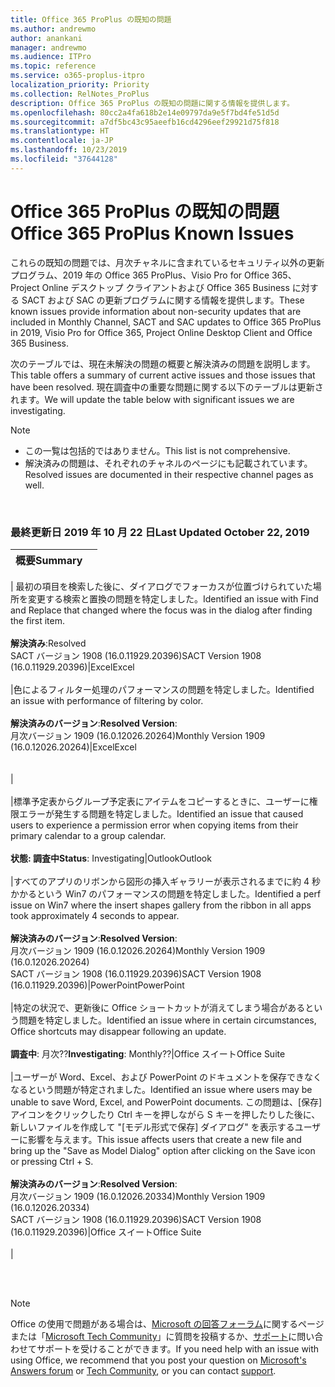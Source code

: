 ```yaml
---
title: Office 365 ProPlus の既知の問題
ms.author: andrewmo
author: anankani
manager: andrewmo
ms.audience: ITPro
ms.topic: reference
ms.service: o365-proplus-itpro
localization_priority: Priority
ms.collection: RelNotes_ProPlus
description: Office 365 ProPlus の既知の問題に関する情報を提供します。
ms.openlocfilehash: 80cc2a4fa618b2e14e09797da9e5f7bd4fe51d5d
ms.sourcegitcommit: a7df5bc43c95aeefb16cd4296eef29921d75f818
ms.translationtype: HT
ms.contentlocale: ja-JP
ms.lasthandoff: 10/23/2019
ms.locfileid: "37644128"
---
```

# <a name="office-365-proplus-known-issues"></a><span data-ttu-id="7959a-103">Office 365 ProPlus の既知の問題</span><span class="sxs-lookup"><span data-stu-id="7959a-103">Office 365 ProPlus Known Issues</span></span>

<span data-ttu-id="7959a-104">これらの既知の問題では、月次チャネルに含まれているセキュリティ以外の更新プログラム、2019 年の Office 365 ProPlus、Visio Pro for Office 365、Project Online デスクトップ クライアントおよび Office 365 Business に対する SACT および SAC の更新プログラムに関する情報を提供します。</span><span class="sxs-lookup"><span data-stu-id="7959a-104">These known issues provide information about non-security updates that are included in Monthly Channel, SACT and SAC updates to Office 365 ProPlus in 2019, Visio Pro for Office 365, Project Online Desktop Client and Office 365 Business.</span></span>

<span data-ttu-id="7959a-105">次のテーブルでは、現在未解決の問題の概要と解決済みの問題を説明します。</span><span class="sxs-lookup"><span data-stu-id="7959a-105">This table offers a summary of current active issues and those issues that have been resolved.</span></span>  <span data-ttu-id="7959a-106">現在調査中の重要な問題に関する以下のテーブルは更新されます。</span><span class="sxs-lookup"><span data-stu-id="7959a-106">We will update the table below with significant issues we are investigating.</span></span>

> [!NOTE]
>- <span data-ttu-id="7959a-107">この一覧は包括的ではありません。</span><span class="sxs-lookup"><span data-stu-id="7959a-107">This list is not comprehensive.</span></span>
>- <span data-ttu-id="7959a-108">解決済みの問題は、それぞれのチャネルのページにも記載されています。</span><span class="sxs-lookup"><span data-stu-id="7959a-108">Resolved issues are documented in their respective channel pages as well.</span></span>

<br>

### <a name="last-updated-october-22-2019"></a><span data-ttu-id="7959a-109">最終更新日 2019 年 10 月 22 日</span><span class="sxs-lookup"><span data-stu-id="7959a-109">Last Updated October 22, 2019</span></span>

|<span data-ttu-id="7959a-110">概要</span><span class="sxs-lookup"><span data-stu-id="7959a-110">Summary</span></span>||
:-------------------------------------------------------------------------------------|:---------------------|
|
<span data-ttu-id="7959a-111">最初の項目を検索した後に、ダイアログでフォーカスが位置づけられていた場所を変更する検索と置換の問題を特定しました。</span><span class="sxs-lookup"><span data-stu-id="7959a-111">Identified an issue with Find and Replace that changed where the focus was in the dialog after finding the first item.</span></span> <br><br> <span data-ttu-id="7959a-112">**解決済み**:</span><span class="sxs-lookup"><span data-stu-id="7959a-112">Resolved</span></span> <br> <span data-ttu-id="7959a-113">SACT バージョン 1908 (16.0.11929.20396)</span><span class="sxs-lookup"><span data-stu-id="7959a-113">SACT Version 1908  (16.0.11929.20396)</span></span>|<span data-ttu-id="7959a-114">Excel</span><span class="sxs-lookup"><span data-stu-id="7959a-114">Excel</span></span><br><br>
|<span data-ttu-id="7959a-115">色によるフィルター処理のパフォーマンスの問題を特定しました。</span><span class="sxs-lookup"><span data-stu-id="7959a-115">Identified an issue with performance of filtering by color.</span></span> <br><br> <span data-ttu-id="7959a-116">**解決済みのバージョン**:</span><span class="sxs-lookup"><span data-stu-id="7959a-116">**Resolved Version**:</span></span> <br><span data-ttu-id="7959a-117">月次バージョン 1909 (16.0.12026.20264)</span><span class="sxs-lookup"><span data-stu-id="7959a-117">Monthly Version 1909 (16.0.12026.20264)</span></span>|<span data-ttu-id="7959a-118">Excel</span><span class="sxs-lookup"><span data-stu-id="7959a-118">Excel</span></span><br><br> <br>|<br><br>
|<span data-ttu-id="7959a-119">標準予定表からグループ予定表にアイテムをコピーするときに、ユーザーに権限エラーが発生する問題を特定しました。</span><span class="sxs-lookup"><span data-stu-id="7959a-119">Identified an issue that caused users to experience a permission error when copying items from their primary calendar to a group calendar.</span></span><br><br> <span data-ttu-id="7959a-120">**状態: 調査中**</span><span class="sxs-lookup"><span data-stu-id="7959a-120">**Status**: Investigating</span></span>|<span data-ttu-id="7959a-121">Outlook</span><span class="sxs-lookup"><span data-stu-id="7959a-121">Outlook</span></span><br><br>
|<span data-ttu-id="7959a-122">すべてのアプリのリボンから図形の挿入ギャラリーが表示されるまでに約 4 秒かかるという Win7 のパフォーマンスの問題を特定しました。</span><span class="sxs-lookup"><span data-stu-id="7959a-122">Identified a perf issue on Win7 where the insert shapes gallery from the ribbon in all apps took approximately 4 seconds to appear.</span></span><br><br> <span data-ttu-id="7959a-123">**解決済みのバージョン**:</span><span class="sxs-lookup"><span data-stu-id="7959a-123">**Resolved Version**:</span></span> <br><span data-ttu-id="7959a-124">月次バージョン 1909 (16.0.12026.20264)</span><span class="sxs-lookup"><span data-stu-id="7959a-124">Monthly Version 1909 (16.0.12026.20264)</span></span> <br> <span data-ttu-id="7959a-125">SACT バージョン 1908 (16.0.11929.20396)</span><span class="sxs-lookup"><span data-stu-id="7959a-125">SACT Version 1908 (16.0.11929.20396)</span></span>|<span data-ttu-id="7959a-126">PowerPoint</span><span class="sxs-lookup"><span data-stu-id="7959a-126">PowerPoint</span></span><br><br>
|<span data-ttu-id="7959a-127">特定の状況で、更新後に Office ショートカットが消えてしまう場合があるという問題を特定しました。</span><span class="sxs-lookup"><span data-stu-id="7959a-127">Identified an issue where in certain circumstances, Office shortcuts may disappear following an update.</span></span>  <br><br> <span data-ttu-id="7959a-128">**調査中**: 月次??</span><span class="sxs-lookup"><span data-stu-id="7959a-128">**Investigating**: Monthly??</span></span>|<span data-ttu-id="7959a-129">Office スイート</span><span class="sxs-lookup"><span data-stu-id="7959a-129">Office Suite</span></span><br><br>
|<span data-ttu-id="7959a-130">ユーザーが Word、Excel、および PowerPoint のドキュメントを保存できなくなるという問題が特定されました。</span><span class="sxs-lookup"><span data-stu-id="7959a-130">Identified an issue where users may be unable to save Word, Excel, and PowerPoint documents.</span></span>  <span data-ttu-id="7959a-131">この問題は、[保存] アイコンをクリックしたり Ctrl キーを押しながら S キーを押したりした後に、新しいファイルを作成して "[モデル形式で保存] ダイアログ" を表示するユーザーに影響を与えます。</span><span class="sxs-lookup"><span data-stu-id="7959a-131">This issue affects users that create a new file and bring up the "Save as Model Dialog" option after clicking on the Save icon or pressing Ctrl + S.</span></span><br><br> <span data-ttu-id="7959a-132">**解決済みのバージョン**:</span><span class="sxs-lookup"><span data-stu-id="7959a-132">**Resolved Version**:</span></span> <br><span data-ttu-id="7959a-133">月次バージョン 1909 (16.0.12026.20334)</span><span class="sxs-lookup"><span data-stu-id="7959a-133">Monthly Version 1909 (16.0.12026.20334)</span></span> <br> <span data-ttu-id="7959a-134">SACT バージョン 1908 (16.0.11929.20396)</span><span class="sxs-lookup"><span data-stu-id="7959a-134">SACT Version 1908 (16.0.11929.20396)</span></span>|<span data-ttu-id="7959a-135">Office スイート</span><span class="sxs-lookup"><span data-stu-id="7959a-135">Office Suite</span></span><br><br>
|



<br>
<br>

> [!NOTE]
> <span data-ttu-id="7959a-136">Office の使用で問題がある場合は、[Microsoft の回答フォーラム](https://answers.microsoft.com/)に関するページまたは「[Microsoft Tech Community](https://techcommunity.microsoft.com/)」に質問を投稿するか、[サポート](https://support.microsoft.com/contactus)に問い合わせてサポートを受けることができます。</span><span class="sxs-lookup"><span data-stu-id="7959a-136">If you need help with an issue with using Office, we recommend that you post your question on [Microsoft's Answers forum](https://answers.microsoft.com/) or [Tech Community](https://techcommunity.microsoft.com/), or you can contact [support](https://support.microsoft.com/contactus).</span></span>
